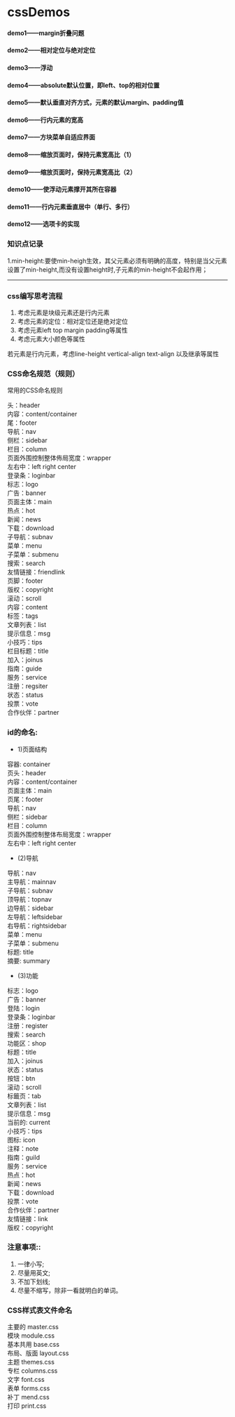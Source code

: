 # cssDemos

#### demo1——margin折叠问题
#### demo2——相对定位与绝对定位
#### demo3——浮动
#### demo4——absolute默认位置，即left、top的相对位置
#### demo5——默认垂直对齐方式，元素的默认margin、padding值
#### demo6——行内元素的宽高
#### demo7——方块菜单自适应界面
#### demo8——缩放页面时，保持元素宽高比（1）
#### demo9——缩放页面时，保持元素宽高比（2）
#### demo10——使浮动元素撑开其所在容器
#### demo11——行内元素垂直居中（单行、多行）
#### demo12——选项卡的实现

### 知识点记录
1.min-height:要使min-heigh生效，其父元素必须有明确的高度，特别是当父元素设置了min-height,而没有设置height时,子元素的min-height不会起作用；

***

### css编写思考流程

1. 考虑元素是块级元素还是行内元素
2. 考虑元素的定位：相对定位还是绝对定位
3. 考虑元素left top margin padding等属性
4. 考虑元素大小颜色等属性

若元素是行内元素，考虑line-height vertical-align text-align 以及继承等属性

### CSS命名规范（规则）
常用的CSS命名规则

头：header <br/>
内容：content/container  <br/>
尾：footer  <br/>
导航：nav  <br/>
侧栏：sidebar  <br/>
栏目：column  <br/>
页面外围控制整体佈局宽度：wrapper <br/> 
左右中：left right center  <br/>
登录条：loginbar  <br/>
标志：logo  <br/>
广告：banner  <br/>
页面主体：main  <br/>
热点：hot  <br/>
新闻：news  <br/>
下载：download  <br/>
子导航：subnav  <br/>
菜单：menu  <br/>
子菜单：submenu  <br/>
搜索：search  <br/>
友情链接：friendlink <br/> 
页脚：footer  <br/>
版权：copyright  <br/>
滚动：scroll  <br/>
内容：content  <br/>
标签：tags  <br/>
文章列表：list  <br/>
提示信息：msg  <br/>
小技巧：tips  <br/>
栏目标题：title  <br/>
加入：joinus  <br/>
指南：guide  <br/>
服务：service  <br/>
注册：regsiter  <br/>
状态：status  <br/>
投票：vote  <br/>
合作伙伴：partner <br/>

### id的命名:

* 1)页面结构

容器: container <br/>
页头：header <br/>
内容：content/container <br/> 
页面主体：main <br/>
页尾：footer <br/>
导航：nav <br/>
侧栏：sidebar <br/>
栏目：column <br/>
页面外围控制整体布局宽度：wrapper <br/> 
左右中：left right center<br/>

* (2)导航

导航：nav <br/>
主导航：mainnav <br/>
子导航：subnav <br/>
顶导航：topnav <br/>
边导航：sidebar <br/>
左导航：leftsidebar <br/>
右导航：rightsidebar <br/>
菜单：menu <br/>
子菜单：submenu <br/>
标题: title <br/>
摘要: summary<br/>

* (3)功能

标志：logo <br/>
广告：banner <br/>
登陆：login <br/>
登录条：loginbar <br/>
注册：register <br/>
搜索：search <br/>
功能区：shop <br/>
标题：title <br/>
加入：joinus <br/>
状态：status <br/>
按钮：btn <br/>
滚动：scroll <br/>
标籤页：tab <br/>
文章列表：list <br/>
提示信息：msg <br/>
当前的: current <br/>
小技巧：tips <br/>
图标: icon <br/>
注释：note <br/>
指南：guild <br/>
服务：service <br/>
热点：hot <br/>
新闻：news <br/>
下载：download <br/>
投票：vote <br/>
合作伙伴：partner<br/> 
友情链接：link <br/>
版权：copyright<br/>

### 注意事项::

1. 一律小写; 
2. 尽量用英文; 
3. 不加下划线; 
4. 尽量不缩写，除非一看就明白的单词。

### CSS样式表文件命名

主要的 master.css <br/>
模块 module.css <br/>
基本共用 base.css <br/>
布局、版面 layout.css <br/>
主题 themes.css <br/>
专栏 columns.css <br/>
文字 font.css <br/>
表单 forms.css <br/>
补丁 mend.css <br/>
打印 print.css <br/>
